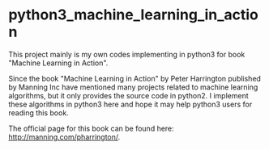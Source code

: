# python3_machine_learning_in_action
This project mainly is my own codes implementing in python3 for book "Machine Learning in Action".

Since the book "Machine Learning in Action" by Peter Harrington published by Manning Inc have mentioned many projects related to machine learning algorithms, but it only provides the source code in python2. I implement these algorithms in python3 here and hope it may help python3 users for reading this book.

The official page for this book can be found here: http://manning.com/pharrington/.
